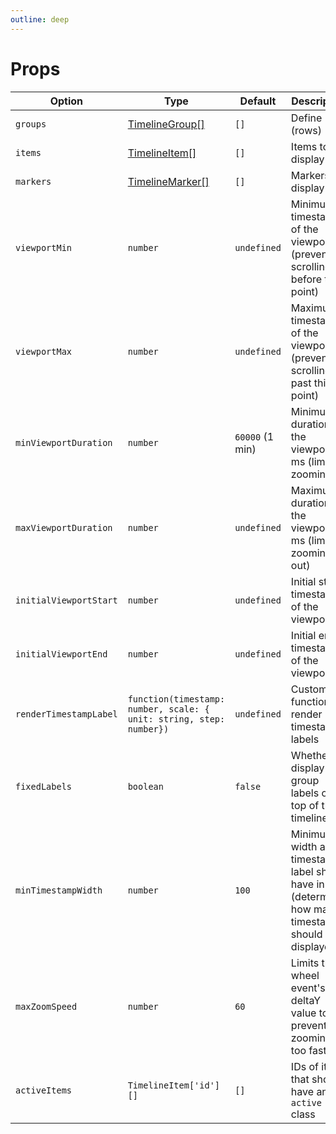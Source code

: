 ```yaml
---
outline: deep
---
```


# Props

| Option | Type | Default | Description |
| --- | --- | --- | --- |
| `groups` | [TimelineGroup[]](/reference/types#timelinegroup) | `[]` | Define (rows)
| `items` | [TimelineItem[]](/reference/types#timelineitem) | `[]` | Items to display |
| `markers` | [TimelineMarker[]](/reference/types#timelinemarker) | `[]` | Markers to display |
| `viewportMin` | `number` | `undefined` | Minimum timestamp of the viewport (prevents scrolling to before this point) |
| `viewportMax` | `number` | `undefined` | Maximum timestamp of the viewport (prevents scrolling past this point) |
| `minViewportDuration` | `number` | `60000` (1 min) | Minimum duration of the viewport in ms (limits zooming in) |
| `maxViewportDuration` | `number` | `undefined` | Maximum duration of the viewport in ms (limits zooming out) |
| `initialViewportStart` | `number` | `undefined` | Initial start timestamp of the viewport |
| `initialViewportEnd` | `number` | `undefined` | Initial end timestamp of the viewport |
| `renderTimestampLabel` | `function(timestamp: number, scale: { unit: string, step: number})` | `undefined` | Custom function to render timestamp labels |
| `fixedLabels` | `boolean` | `false` | Whether to display group labels on top of the timeline |
| `minTimestampWidth` | `number` | `100` | Minimum width a timestamp label should have in px (determines how many timestamps should be displayed) |
| `maxZoomSpeed` | `number` | `60` | Limits the wheel event's deltaY value to prevent zooming too fast |
| `activeItems` | `TimelineItem['id'][]` | `[]` | IDs of items that should have an `active` class |
